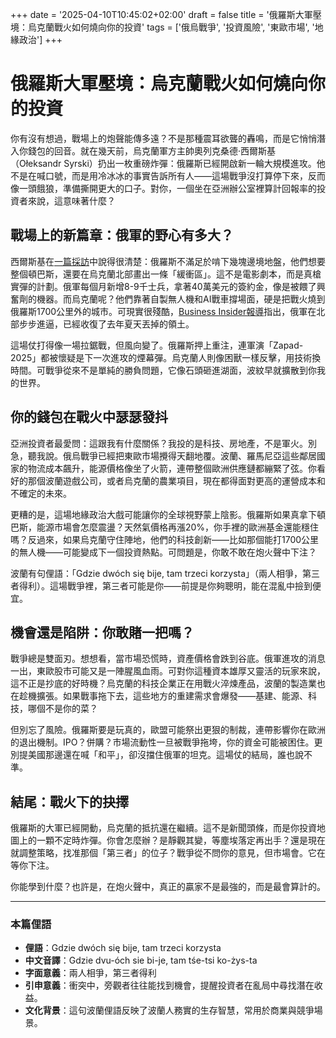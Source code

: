 +++
date = '2025-04-10T10:45:02+02:00'
draft = false
title = '俄羅斯大軍壓境：烏克蘭戰火如何燒向你的投資'
tags = ['俄烏戰爭', '投資風險', '東歐市場', '地緣政治']
+++

# 俄羅斯大軍壓境：烏克蘭戰火如何燒向你的投資

你有沒有想過，戰場上的炮聲能傳多遠？不是那種震耳欲聾的轟鳴，而是它悄悄潛入你錢包的回音。就在幾天前，烏克蘭軍方主帥奧列克桑德·西爾斯基（Ołeksandr Syrski）扔出一枚重磅炸彈：俄羅斯已經開啟新一輪大規模進攻。他不是在喊口號，而是用冷冰冰的事實告訴所有人——這場戰爭沒打算停下來，反而像一頭餓狼，準備撕開更大的口子。對你，一個坐在亞洲辦公室裡算計回報率的投資者來說，這意味著什麼？

## 戰場上的新篇章：俄軍的野心有多大？

西爾斯基在[一篇採訪](https://forsal.pl/swiat/bezpieczenstwo/artykuly/9774762,wielka-rosyjska-ofensywa-juz-trwa-co-ujawnia-ukrainski-glownodowodzac.html)中說得很清楚：俄羅斯不滿足於啃下幾塊邊境地盤，他們想要整個頓巴斯，還要在烏克蘭北部畫出一條「緩衝區」。這不是電影劇本，而是真槍實彈的計劃。俄軍每個月新增8-9千士兵，拿著40萬美元的簽約金，像是被餵了興奮劑的機器。而烏克蘭呢？他們靠著自製無人機和AI戰車撐場面，硬是把戰火燒到俄羅斯1700公里外的城市。可現實很殘酷，[Business Insider報導](https://businessinsider.com.pl/wiadomosci/ukraincy-alarmuja-rosja-atakuje-gdy-usa-mowia-o-pokoju/kxbbj66)指出，俄軍在北部步步進逼，已經收復了去年夏天丟掉的領土。

這場仗打得像一場拉鋸戰，但風向變了。俄羅斯押上重注，連軍演「Zapad-2025」都被懷疑是下一次進攻的煙幕彈。烏克蘭人則像困獸一樣反擊，用技術換時間。可戰爭從來不是單純的勝負問題，它像石頭砸進湖面，波紋早就擴散到你我的世界。

## 你的錢包在戰火中瑟瑟發抖

亞洲投資者最愛問：這跟我有什麼關係？我投的是科技、房地產，不是軍火。別急，聽我說。俄烏戰爭已經把東歐市場攪得天翻地覆。波蘭、羅馬尼亞這些鄰居國家的物流成本飆升，能源價格像坐了火箭，連帶整個歐洲供應鏈都繃緊了弦。你看好的那個波蘭遊戲公司，或者烏克蘭的農業項目，現在都得面對更高的運營成本和不確定的未來。

更糟的是，這場地緣政治大戲可能讓你的全球視野蒙上陰影。俄羅斯如果真拿下頓巴斯，能源市場會怎麼震盪？天然氣價格再漲20%，你手裡的歐洲基金還能穩住嗎？反過來，如果烏克蘭守住陣地，他們的科技創新——比如那個能打1700公里的無人機——可能變成下一個投資熱點。可問題是，你敢不敢在炮火聲中下注？

波蘭有句俚語：「Gdzie dwóch się bije, tam trzeci korzysta」（兩人相爭，第三者得利）。這場戰爭裡，第三者可能是你——前提是你夠聰明，能在混亂中撿到便宜。

## 機會還是陷阱：你敢賭一把嗎？

戰爭總是雙面刃。想想看，當市場恐慌時，資產價格會跌到谷底。俄軍進攻的消息一出，東歐股市可能又是一陣腥風血雨。可對你這種資本雄厚又靈活的玩家來說，這不正是抄底的好時機？烏克蘭的科技企業正在用戰火淬煉產品，波蘭的製造業也在趁機擴張。如果戰事拖下去，這些地方的重建需求會爆發——基建、能源、科技，哪個不是你的菜？

但別忘了風險。俄羅斯要是玩真的，歐盟可能祭出更狠的制裁，連帶影響你在歐洲的退出機制。IPO？併購？市場流動性一旦被戰爭拖垮，你的資金可能被困住。更別提美國那邊還在喊「和平」，卻沒擋住俄軍的坦克。這場仗的結局，誰也說不準。

## 結尾：戰火下的抉擇

俄羅斯的大軍已經開動，烏克蘭的抵抗還在繼續。這不是新聞頭條，而是你投資地圖上的一顆不定時炸彈。你會怎麼辦？是靜觀其變，等塵埃落定再出手？還是現在就調整策略，找准那個「第三者」的位子？戰爭從不問你的意見，但市場會。它在等你下注。

你能學到什麼？也許是，在炮火聲中，真正的贏家不是最強的，而是最會算計的。

---

### 本篇俚語
- **俚語**：Gdzie dwóch się bije, tam trzeci korzysta  
- **中文音譯**：Gdzie dvu-óch sie bi-je, tam tśe-tsi ko-żys-ta  
- **字面意義**：兩人相爭，第三者得利  
- **引申意義**：衝突中，旁觀者往往能找到機會，提醒投資者在亂局中尋找潛在收益。  
- **文化背景**：這句波蘭俚語反映了波蘭人務實的生存智慧，常用於商業與競爭場景。

